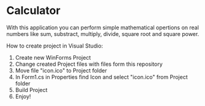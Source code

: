 # Calculator

With this application you can perform simple mathematical opertions on real numbers like sum, substract, multiply, divide, square root and square power.

How to create project in Visual Studio:
1. Create new WinForms Project
2. Change created Project files with files form this repository
3. Move file "icon.ico" to Project folder
4. In Form1.cs in Properties find Icon and select "icon.ico" from Project folder
5. Build Project
6. Enjoy!
